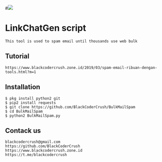 #<img src="https://3.bp.blogspot.com/-xL4bTv6KRAw/XIm5kwTXqNI/AAAAAAAAAHE/JtSD00EGrSE-7l8isIjFKt9YCE5eRGgcgCLcBGAs/s320/Screenshot_2019-03-14-09-08-36.png" />

# LinkChatGen script
```
This tool is used to spam email until thousands use web bulk
```
## Tutorial
```
https://www.blackcodercrush.zone.id/2019/03/spam-email-ribuan-dengan-tools.html?m=1
```
## Installation
```
$ pkg install python2 git
$ pip2 install requests
$ git clone https://github.com/BlackCoderCrush/BulkMailSpam
$ cd BulkMailSpam
$ python2 BulkMailSpam.py
```
## Contack us
```
blackcodercrush@gmail.com
https://github.com/BlackCoderCrush
https://www.blackcodercrush.zone.id
https://t.me/blackcodercrush
```
